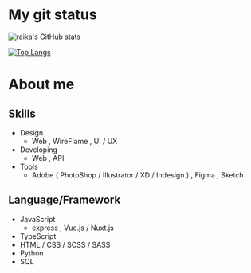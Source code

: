 # My git status
![raika's GitHub stats](https://github-readme-stats.vercel.app/api?username=Kissa0330&count_private=true&theme=vue-dark&show_icons=true)

[![Top Langs](https://github-readme-stats.vercel.app/api/top-langs/?username=kissa0330&theme=vue-dark&exclude_repo=github-readme-stats,anuraghazra.github.io)](https://github.com/anuraghazra/github-readme-stats)

# About me
## Skills
- Design
  - Web , WireFlame , UI / UX 
- Developing
  - Web , API
- Tools
  - Adobe ( PhotoShop / Illustrator / XD / Indesign ) ,  Figma , Sketch
## Language/Framework
- JavaScript
  - express , Vue.js / Nuxt.js
- TypeScript
- HTML / CSS / SCSS / SASS
- Python
- SQL

